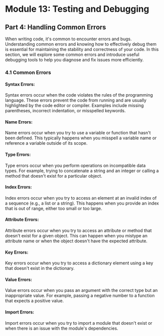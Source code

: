 # Module 13: Testing and Debugging

## Part 4: Handling Common Errors

When writing code, it's common to encounter errors and bugs. Understanding common errors and knowing how to effectively debug them is essential
for maintaining the stability and correctness of your code. In this section, we will explore some common errors and introduce useful debugging
tools to help you diagnose and fix issues more efficiently.

### 4.1 Common Errors

#### Syntax Errors: 
Syntax errors occur when the code violates the rules of the programming language. These errors prevent the code from running and are usually highlighted by the code editor or compiler. Examples include missing parentheses, incorrect indentation, or misspelled keywords.

#### Name Errors:

Name errors occur when you try to use a variable or function that hasn't been defined. This typically happens when you misspell a variable name or reference a variable outside of its scope.

#### Type Errors: 

Type errors occur when you perform operations on incompatible data types. For example, trying to concatenate a string and an integer or calling a method that doesn't exist for a particular object.

#### Index Errors: 

Index errors occur when you try to access an element at an invalid index of a sequence (e.g., a list or a string). This happens when you provide an index that is out of range, either too small or too large.

#### Attribute Errors: 

Attribute errors occur when you try to access an attribute or method that doesn't exist for a given object. This can happen when you mistype an attribute name or when the object doesn't have the expected attribute.

#### Key Errors: 

Key errors occur when you try to access a dictionary element using a key that doesn't exist in the dictionary.

#### Value Errors: 

Value errors occur when you pass an argument with the correct type but an inappropriate value. For example, passing a negative number to a function that expects a positive value.

#### Import Errors: 

Import errors occur when you try to import a module that doesn't exist or when there is an issue with the module's dependencies.